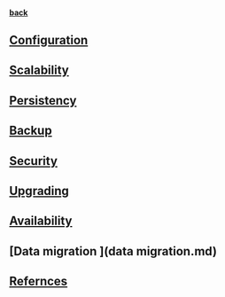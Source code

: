 #### [back](../Neo4j_Main.md)


## [Configuration](configurations.md)

## [Scalability](scalability.md)

## [Persistency](persistance.md)

## [Backup](backup.md)

## [Security](security.md)

## [Upgrading](upgrade.md)

## [Availability](availability.md) 

## [Data migration ](data migration.md)

## [Refernces](refernces.md)